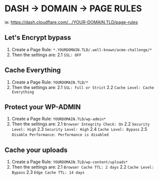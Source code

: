# DASH -> DOMAIN -> PAGE RULES

ie: https://dash.cloudflare.com/.../YOUR-DOMAIN.TLD/page-rules

## Let's Encrypt bypass

1. Create a Page Rule: `*.YOURDOMAIN.TLD/.well-known/acme-challenge/*`
2. Then the settings are:
2.1 `SSL: OFF`

## Cache Everything

1. Create a Page Rule: `YOURDOMAIN.TLD/*`
2. Then the settings are:
2.1 `SSL: Full or Strict`
2.2 `Cache Level: Cache Everything`

## Protect your WP-ADMIN

1. Create a Page Rule: `YOURDOMAIN.TLD/wp-admin*`
2. Then the settings are:
2.1 `Browser Integrity Check: On`
2.2 `Security Level: High`
2.3 `Security Level: High`
2.4 `Cache Level: Bypass`
2.5 `Disable Performance: Performance is disabled`

## Cache your uploads

1. Create a Page Rule: `YOURDOMAIN.TLD/wp-content/uploads*`
2. Then the settings are:
2.1 `Browser Cache TTL: 2 days`
2.2 `Cache Level: Bypass`
2.3 `Edge Cache TTL: 14 days`
